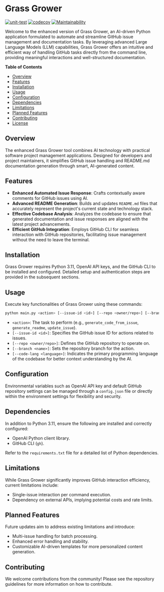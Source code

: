 # Grass Grower

[![unit-test](https://github.com/tawada/grass-grower/actions/workflows/ci.yml/badge.svg)](https://github.com/tawada/grass-grower/actions/workflows/ci.yml)
[![codecov](https://codecov.io/gh/tawada/grass-grower/graph/badge.svg?token=SK4NPV09X0)](https://codecov.io/gh/tawada/grass-grower)
[![Maintainability](https://api.codeclimate.com/v1/badges/bfe3e9c7ac7bc6671ff1/maintainability)](https://codeclimate.com/github/tawada/grass-grower/maintainability)

Welcome to the enhanced version of Grass Grower, an AI-driven Python application formulated to automate and streamline GitHub issue management and documentation tasks. By leveraging advanced Large Language Models (LLM) capabilities, Grass Grower offers an intuitive and efficient way of handling GitHub tasks directly from the command line, providing meaningful interactions and well-structured documentation.

**Table of Contents**
- [Overview](#overview)
- [Features](#features)
- [Installation](#installation)
- [Usage](#usage)
- [Configuration](#configuration)
- [Dependencies](#dependencies)
- [Limitations](#limitations)
- [Planned Features](#planned-features)
- [Contributing](#contributing)
- [License](#license)

## Overview

The enhanced Grass Grower tool combines AI technology with practical software project management applications. Designed for developers and project maintainers, it simplifies GitHub issue handling and README.md documentation generation through smart, AI-generated content.

## Features

- **Enhanced Automated Issue Response**: Crafts contextually aware comments for GitHub issues using AI.
- **Advanced README Generation**: Builds and updates `README.md` files that accurately represent the project's current state and technology stack.
- **Effective Codebase Analysis**: Analyzes the codebase to ensure that generated documentation and issue responses are aligned with the latest project advancements.
- **Efficient GitHub Integration**: Employs GitHub CLI for seamless interaction with GitHub repositories, facilitating issue management without the need to leave the terminal.

## Installation

Grass Grower requires Python 3.11, OpenAI API keys, and the GitHub CLI to be installed and configured. Detailed setup and authentication steps are provided in the subsequent sections.

## Usage

Execute key functionalities of Grass Grower using these commands:

```bash
python main.py <action> [--issue-id <id>] [--repo <owner/repo>] [--branch <name>] [--code-lang <language>]
```

- `<action>`: The task to perform (e.g., `generate_code_from_issue`, `generate_readme`, `update_issue`).
- `[--issue-id <id>]`: Specifies the GitHub issue ID for actions related to issues.
- `[--repo <owner/repo>]`: Defines the GitHub repository to operate on.
- `[--branch <name>]`: Sets the repository branch for the action.
- `[--code-lang <language>]`: Indicates the primary programming language of the codebase for better context understanding by the AI.

## Configuration

Environmental variables such as OpenAI API key and default GitHub repository settings can be managed through a `config.json` file or directly within the environment settings for flexibility and security.

## Dependencies

In addition to Python 3.11, ensure the following are installed and correctly configured:

- OpenAI Python client library.
- GitHub CLI (`gh`).

Refer to the `requirements.txt` file for a detailed list of Python dependencies.

## Limitations

While Grass Grower significantly improves GitHub interaction efficiency, current limitations include:

- Single-issue interaction per command execution.
- Dependency on external APIs, implying potential costs and rate limits.

## Planned Features

Future updates aim to address existing limitations and introduce:

- Multi-issue handling for batch processing.
- Enhanced error handling and stability.
- Customizable AI-driven templates for more personalized content generation.

## Contributing

We welcome contributions from the community! Please see the repository guidelines for more information on how to contribute.
